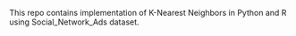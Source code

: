 This repo contains implementation of K-Nearest Neighbors in Python and R using Social_Network_Ads dataset.
